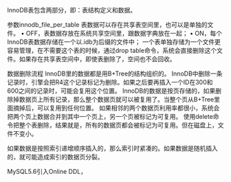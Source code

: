 
InnoDB表包含两部分，即：表结构定义和数据。

参数innodb_file_per_table
表数据可以存在共享表空间里，也可以是单独的文件。
	• OFF，表数据存放在系统共享空间里，跟数据字典放在一起；
	• ON，每个InnoDB表数据存储在一个以.idb为后缀的文件中；
一个表单独存储为一个文件更容易管理，在不需要这个表的时候，通过drop table命令，系统会直接删除这个文件。如果存在共享表空间中，即使表删除了，空间也不会回收。

数据删除流程
InnoDB里的数据都是用B+Tree的结构组织的。
InnoDB中删除一条记录时，引擎会把R4这个记录标记为删除。如果之后要再插入一个ID在300和600之间的记录时，可能会复用这个位置。
InnoDB的数据是按页存储的，如果删除掉数据页上所有记录，那么整个数据页就可以被复用了。当整个页从B+Tree里面摘掉后，可以复用到任何位置。
如果相邻的两个数据页利用率都很小，系统会把两个页上数据合并到其中一个页上，另一个页被标记为可复用。
使用delete命令把整个表删除，结果就是，所有的数据页都会被标记为可复用。但在磁盘上，文件不变小。

如果数据是按照索引递增顺序插入的，那么索引时紧凑的。如果数据是随机插入的，就可能造成索引的数据页分裂。

MySQL5.6引入Online DDL，
